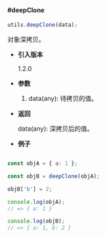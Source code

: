 #### #deepClone

```javascript
utils.deepClone(data);
```

对象深拷贝。

- **引入版本**

    1.2.0

- **参数**

    1. data(any): 待拷贝的值。

- **返回**

    data(any): 深拷贝后的值。

- **例子**

```javascript

const objA = { a: 1 };

const objB = deepClone(objA);

objB['b'] = 2;

console.log(objA);
// => { a: 1 }

console.log(objB);
// => { a: 1, b: 2 }

```
